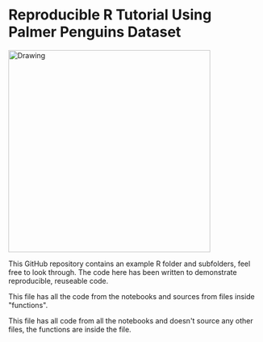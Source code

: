# Reproducible R Tutorial Using Palmer Penguins Dataset

<img src="https://allisonhorst.github.io/palmerpenguins/reference/figures/lter_penguins.png" alt="Drawing" style="width: 400px;"/>

This GitHub repository contains an example R folder and subfolders, feel free to look through. The code here has been written to demonstrate reproducible, reuseable code.

This file has all the code from the notebooks and sources from files inside "functions".

This file has all code from all the notebooks and doesn't source any other files, the functions are inside the file.